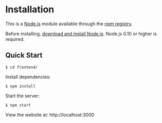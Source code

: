 # Installation

This is a [Node.js](https://nodejs.org/en/) module available through the
[npm registry](https://www.npmjs.com/).

Before installing, [download and install Node.js](https://nodejs.org/en/download/).
Node.js 0.10 or higher is required.

## Quick Start


```console
$ cd frontend/
```

Install dependencies:

```console
$ npm install
```

Start the server:

```console
$ npm start
```

View the website at: http://localhost:3000
